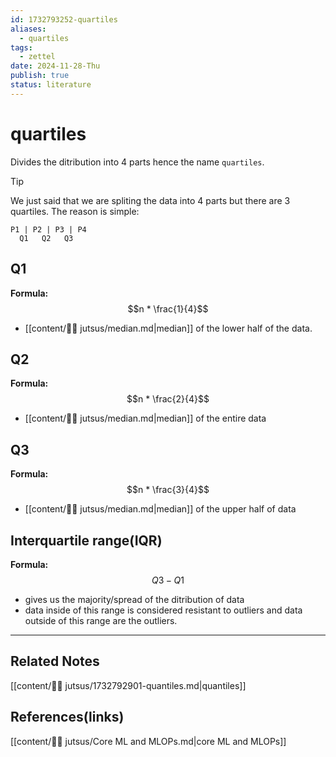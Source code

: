 ```yaml
---
id: 1732793252-quartiles
aliases:
  - quartiles
tags:
  - zettel
date: 2024-11-28-Thu
publish: true
status: literature
---
```

# quartiles

Divides the ditribution into 4 parts hence the name `quartiles`. 

> [!TIP]
> We just said that we are spliting the data into 4 parts but there are 3 quartiles. The reason is simple: 
> ```text
> P1 | P2 | P3 | P4
>   Q1   Q2   Q3
> ```

## Q1
**Formula:** $$n * \frac{1}{4}$$

-  [[content/🥷🏽 jutsus/median.md|median]] of the lower half of the data.

## Q2
**Formula:** $$n * \frac{2}{4}$$

-  [[content/🥷🏽 jutsus/median.md|median]] of the entire data

## Q3
**Formula:** $$n * \frac{3}{4}$$

- [[content/🥷🏽 jutsus/median.md|median]] of the upper half of data

## Interquartile range(IQR)
**Formula:** $$Q3 - Q1$$

-  gives us the majority/spread of the ditribution of data
-  data inside of this range is considered resistant to outliers and data outside of this range are the outliers.

---
## Related Notes
[[content/🥷🏽 jutsus/1732792901-quantiles.md|quantiles]]

## References(links)
[[content/🥷🏽 jutsus/Core ML and MLOPs.md|core ML and MLOPs]]
